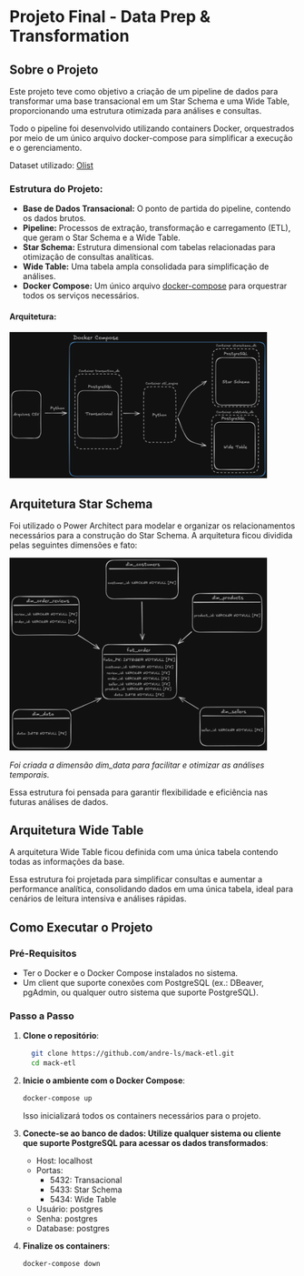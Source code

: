 # Projeto Final - Data Prep & Transformation

## Sobre o Projeto

Este projeto teve como objetivo a criação de um pipeline de dados para transformar uma base transacional em um Star Schema e uma Wide Table, proporcionando uma estrutura otimizada para análises e consultas.

Todo o pipeline foi desenvolvido utilizando containers Docker, orquestrados por meio de um único arquivo docker-compose para simplificar a execução e o gerenciamento.

Dataset utilizado: [Olist](https://www.kaggle.com/datasets/olistbr/brazilian-ecommerce?resource=download&select=olist_customers_dataset.csv)

### Estrutura do Projeto:

- **Base de Dados Transacional:** O ponto de partida do pipeline, contendo os dados brutos.
- **Pipeline:** Processos de extração, transformação e carregamento (ETL), que geram o Star Schema e a Wide Table.
- **Star Schema:** Estrutura dimensional com tabelas relacionadas para otimização de consultas analíticas.
- **Wide Table:** Uma tabela ampla consolidada para simplificação de análises.
- **Docker Compose:** Um único arquivo [docker-compose](compose.yml) para orquestrar todos os serviços necessários.

#### Arquitetura:
<img src="docker_compose.png" width="90%">


## Arquitetura Star Schema

Foi utilizado o Power Architect para modelar e organizar os relacionamentos necessários para a construção do Star Schema. A arquitetura ficou dividida pelas seguintes dimensões e fato:

<img src="starSchema.png" width="90%">

*Foi criada a dimensão dim_data para facilitar e otimizar as análises temporais.*


Essa estrutura foi pensada para garantir flexibilidade e eficiência nas futuras análises de dados.

## Arquitetura Wide Table

A arquitetura Wide Table ficou definida com uma única tabela contendo todas as informações da base.

Essa estrutura foi projetada para simplificar consultas e aumentar a performance analítica, consolidando dados em uma única tabela, ideal para cenários de leitura intensiva e análises rápidas.


## Como Executar o Projeto

### Pré-Requisitos
  - Ter o Docker e o Docker Compose instalados no sistema.
  - Um client que suporte conexões com PostgreSQL (ex.: DBeaver, pgAdmin, ou qualquer outro sistema que suporte PostgreSQL).

### Passo a Passo

1.  **Clone o repositório**:
     ```bash
       git clone https://github.com/andre-ls/mack-etl.git
       cd mack-etl
     ```
   
2. **Inicie o ambiente com o Docker Compose**:
   ```bash
   docker-compose up
   ```
      Isso inicializará todos os containers necessários para o projeto.

3. **Conecte-se ao banco de dados: Utilize qualquer sistema ou cliente que suporte PostgreSQL para acessar os dados transformados**:

    - Host: localhost
    - Portas:
      - 5432: Transacional
      - 5433: Star Schema
      - 5434: Wide Table
    - Usuário: postgres
    - Senha: postgres
    - Database: postgres

4. **Finalize os containers**:
   ```bash
   docker-compose down
   ```








